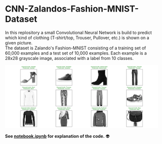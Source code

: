 # CNN-Zalandos-Fashion-MNIST-Dataset
In this replository a small Convolutional Neural Network is build to predict which kind of clothing 
(T-shirt/top, Trouser, Pullover, etc.) is shown on a given picture. <br> The dataset is Zalando's Fashion-MNIST consisting of a 
training set of 60,000 examples and a test set of 10,000 examples. Each example is a 28x28 grayscale image, associated with a 
label from 10 classes.

![predicted_examples](predicted_examples.png)

**See [notebook.ipynb](https://github.com/bergmatics/CNN-Zalandos-Fashion-MNIST-Dataset/blob/master/notebook.ipynb) for explanation of the code.** :alien:
